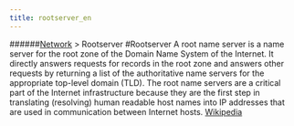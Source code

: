 ```yaml
---
title: rootserver_en
---
```

######[Network](/restreamer/wiki/networktechnology_en.html) > Rootserver
#Rootserver
A root name server is a name server for the root zone of the Domain Name System of the Internet. It directly answers requests for records in the root zone and answers other requests by returning a list of the authoritative name servers for the appropriate top-level domain (TLD). The root name servers are a critical part of the Internet infrastructure because they are the first step in translating (resolving) human readable host names into IP addresses that are used in communication between Internet hosts. <a href="https://en.wikipedia.org/wiki/Root_name_server" target="_blank">Wikipedia</a>